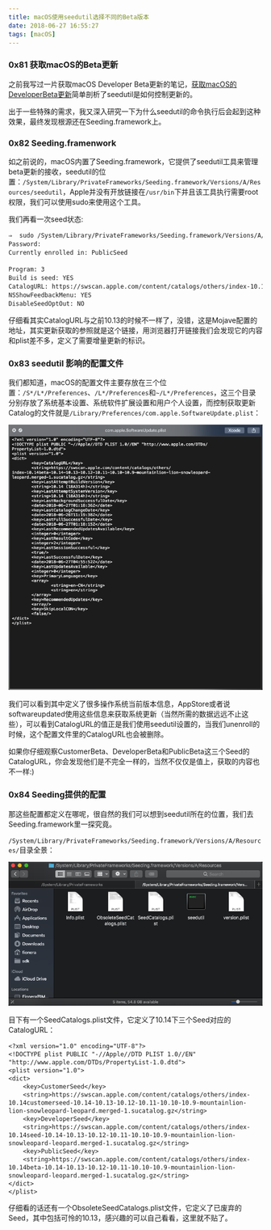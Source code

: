 ```yaml
---
title: macOS使用seedutil选择不同的Beta版本
date: 2018-06-27 16:55:27
tags: [macOS]
---
```


### 0x81 获取macOS的Beta更新

之前我写过一片获取macOS Developer Beta更新的笔记，[获取macOS的DeveloperBeta更新](https://fioneragh.github.io/2018/01/31/%E8%8E%B7%E5%8F%96macOS%E7%9A%84DeveloperBeta%E6%9B%B4%E6%96%B0/)简单剖析了seedutil是如何控制更新的。

出于一些特殊的需求，我又深入研究一下为什么seedutil的命令执行后会起到这种效果，最终发现根源还在Seeding.framework上。

### 0x82 Seeding.framenwork

如之前说的，macOS内置了Seeding.framework，它提供了seedutil工具来管理beta更新的接收，seedutil的位置：`/System/Library/PrivateFrameworks/Seeding.framework/Versions/A/Resources/seedutil`，Apple并没有开放链接在`/usr/bin`下并且该工具执行需要root权限，我们可以使用sudo来使用这个工具。

我们再看一次seed状态:

```Bash
⇒  sudo /System/Library/PrivateFrameworks/Seeding.framework/Versions/A/Resources/seedutil current
Password:
Currently enrolled in: PublicSeed

Program: 3
Build is seed: YES
CatalogURL: https://swscan.apple.com/content/catalogs/others/index-10.14beta-10.14-10.13-10.12-10.11-10.10-10.9-mountainlion-lion-snowleopard-leopard.merged-1.sucatalog.gz
NSShowFeedbackMenu: YES
DisableSeedOptOut: NO
```

仔细看其实CatalogURL与之前10.13的时候不一样了，没错，这是Mojave配置的地址，其实更新获取的参照就是这个链接，用浏览器打开链接我们会发现它的内容和plist差不多，定义了需要增量更新的标识。

<!--more-->

### 0x83 seedutil 影响的配置文件

我们都知道，macOS的配置文件主要存放在三个位置：`/S*/L*/Preferences`、`/L*/Preferences`和`~/L*/Preferences`，这三个目录分别存放了系统基本设置、系统软件扩展设置和用户个人设置，而控制获取更新Catalog的文件就是`/Library/Preferences/com.apple.SoftwareUpdate.plist`：

![SoftwareUpdate.plist](/images/2018_06_27_01.png)

我们可以看到其中定义了很多操作系统当前版本信息，AppStore或者说softwareupdated使用这些信息来获取系统更新（当然所需的数据远远不止这些），可以看到CatalogURL的值正是我们使用seedutil设置的，当我们unenroll的时候，这个配置文件里的CatalogURL也会被删除。

如果你仔细观察CustomerBeta、DeveloperBeta和PublicBeta这三个Seed的CatalogURL，你会发现他们是不完全一样的，当然不仅仅是值上，获取的内容也不一样:)

### 0x84 Seeding提供的配置

那这些配置都定义在哪呢，很自然的我们可以想到seedutil所在的位置，我们去Seeding.framework里一探究竟。

`/System/Library/PrivateFrameworks/Seeding.framework/Versions/A/Resources/`目录全景：

![Seeding.framework](/images/2018_06_27_02.png)

目下有一个SeedCatalogs.plist文件，它定义了10.14下三个Seed对应的CatalogURL：

```plist
<?xml version="1.0" encoding="UTF-8"?>
<!DOCTYPE plist PUBLIC "-//Apple//DTD PLIST 1.0//EN" "http://www.apple.com/DTDs/PropertyList-1.0.dtd">
<plist version="1.0">
<dict>
    <key>CustomerSeed</key>
    <string>https://swscan.apple.com/content/catalogs/others/index-10.14customerseed-10.14-10.13-10.12-10.11-10.10-10.9-mountainlion-lion-snowleopard-leopard.merged-1.sucatalog.gz</string>
    <key>DeveloperSeed</key>
    <string>https://swscan.apple.com/content/catalogs/others/index-10.14seed-10.14-10.13-10.12-10.11-10.10-10.9-mountainlion-lion-snowleopard-leopard.merged-1.sucatalog.gz</string>
    <key>PublicSeed</key>
    <string>https://swscan.apple.com/content/catalogs/others/index-10.14beta-10.14-10.13-10.12-10.11-10.10-10.9-mountainlion-lion-snowleopard-leopard.merged-1.sucatalog.gz</string>
</dict>
</plist>
```

仔细看的话还有一个ObsoleteSeedCatalogs.plist文件，它定义了已废弃的Seed，其中包括可怜的10.13，感兴趣的可以自己看看，这里就不贴了。
